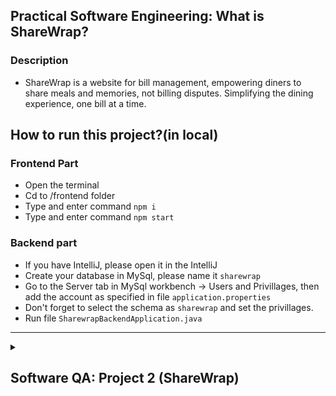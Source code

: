 ## Practical Software Engineering: What is ShareWrap?

  ### Description
- ShareWrap is a website for bill management, empowering diners to share meals and memories, not billing disputes. Simplifying the dining experience, one bill at a time.


## How to run this project?(in local)
  ### Frontend Part
  - Open the terminal
  - Cd to /frontend folder
  - Type and enter command `npm i`
  - Type and enter command `npm start`
  ### Backend part
  - If you have IntelliJ, please open it in the IntelliJ
  - Create your database in MySql, please name it `sharewrap`
  - Go to the Server tab in MySql workbench -> Users and Privillages, then add the account as specified in file `application.properties`
  - Don't forget to select the schema as `sharewrap` and set the privillages.
  - Run file `SharewrapBackendApplication.java`
---

<details>
<summary><h2>Software QA: Project 2 (ShareWrap)</h2></summary>

> ### ❗️NOTES❗️
> ### This is QA Section, Ming will put the content below in the separated repo (After finishing all tasks in Practical SE)
> You can click [here](https://studentmahidolac-my.sharepoint.com/:w:/g/personal/chaiyong_rag_mahidol_ac_th/EdwEp36CaWVFkTFe6Md2LuUBcb3R8Pn6hO6NyNJ59IQdgw?rtime=v6KTkIPf20g) to see the QA project#2 description

### This is repository which 
This practice is under the Faculty of ICT, Mahidol University, in ITCS473: Software Quality Assuarance and Testing.

## :dancers:Tester Team:
| #   | Name        | LastName         | Student ID | GitHub                              |
| --- | ----------- | ---------------- | ---------- | ----------------------------------- |
| 1   | Rujiphart   | Charatvaraphan   | 6388012    | https://github.com/MingRuji6388012  |
| 2   | Doungnapat  | Thiansukont      | 6388068    | https://github.com/doungnapat27     |
| 3   | Sarayut     | Theeraumpronpunt | 6388111    | https://github.com/ORPGCLUP         |
| 4   | Watsapol    | Samittivate      | 6388155    | https://github.com/MarkMPW          |
| 5   | Thitirat    | Sukijprasert     | 6388156    | https://github.com/EFFTHIIZZ        |
| 6   | Bunradar    | Chartchaiyadech  | 6388185    | https://github.com/BunradarCH       |


<details>
<summary><h2>📱 Unit testing 📱</h2></summary>
<details>
<summary><h3>Test case #1: <code> UserService - Test valid email and password for Log In </code> </h3></summary>
   
### Name of the Test: test_login
### The goal of the test case: validate user input for a valid email and password, ensuring that the validation function works correctly.
### Tool using for testing: JUnit, Mockito
### The characteristics developed for this test case:
   - **Interface-based:**
   - **Functionality-based:**
**Interface-based**
1. Identify testable functions
   -  'login' method in the 'UserService' class
2. Identify parameters, return types, return values, and exceptional behavior
   - Parameters:
     - 'LoginDto' containing email and password.
   - Return type: 
     - Boolean
   - Return value:
     - true
     - false
   - Exceptional behavior:
     - Throws `AppException` with message "Unknown user" and HTTP status NOT_FOUND if the user is not found.
     - Throws `AppException` with message "Invalid password" and HTTP status BAD_REQUEST if the password is invalid.
3. Model the input domain
   - Develop Characteristics
     - C1 = Email
     - C2 = Password
   - Partition characteristics
     
     | Characteristic | b1 | b2 |
     | -------------- | --- | --- |
     | C1 = Email | true | false |
     | C2 = Password | true | false |
     
   - Identify (possible) values
     
     | Characteristic | b1 | b2 |
     | -------------- | --- | --- |
     | C1 = Email | "test@example.com" | "" |
     | C2 = Password  | "password" | "wrongPassword" |
     
4. Combine partitions to define test requirements
   - Assumption: ACoC
   - Test Requirements: number of test (upper bound) = 4
       - (true, true)
       - (true, false)
       - (false, true)
       - (false, false)
  
5. Derive test values

     | Test | Email | Password | Expected Results|
     | ---------------- | ---------- | ---------- | --------------- |
     | T1 (true, true) | "test@example.com" | "password" | true |
     | T2 (true, false) | "test_@example.com" | "wrongPassword" | false |
     | T3 (false, true) | "" | "password" | false |
     | T4 (false, false) | "" | "wrongPassword" | false |
   
**Functionality-based**
1. Identify testable functions
   -  'login' method in the 'UserService' class
2. Identify parameters, return types, return values, and exceptional behavior
   - Parameters:
     - 'LoginDto' containing email and password.
   - Return type: 
     - 'UserDto' for a successful login
     - 'null' for an indication of failure
   - Return value:
     - A user object if the login is successful
     - 'null' or an indication of failure if the login is unsuccessful
   - Exceptional behavior:
     - Throws `AppException` with message "Unknown user" and HTTP status NOT_FOUND if the user is not found.
     - Throws `AppException` with message "Invalid password" and HTTP status BAD_REQUEST if the password is invalid.
3. Model the input domain
   - Develop Characteristics
     - C1 = Email
     - C2 = Password
   - Partition characteristics
     
     | Characteristic | b1 | b2 |
     | -------------- | --- | --- |
     | C1 = Email | Valid | Invalid |
     | C2 = Password  | Valid | Invalid |
     
   - Identify (possible) values
     
     | Characteristic | b1 | b2 |
     | -------------- | --- | --- |
     | C1 = Email | "test@example.com" | "" |
     | C2 = Password  | "password" | "wrongPassword" |
     
4. Combine partitions to define test requirements
   - Assumption: ACoc
   - Test Requirements: number of test (upper bound) = c
       - (Valid Email, Valid Password), (Valid Email, Invalid Password), (Invalid Email, Valid Password), (Invalid Email, Invalid Password).
  
5. Derive test values

     | Test | Email | Password | Expected Results|
     | ---------------- | ---------- | ---------- | --------------- |
     | T1 (Valid Email, Valid Password) | "test@example.com" | "password" | "logging in..." |
     | T2 (Valid Email, Invalid Password) | "test_@example.com" | "wrongPassword" | HttpStatus.BAD_REQUEST, "Invalid password" |
     | T3 (Invalid Email, Valid Password) | "" | "password" | HttpStatus.NOT_FOUND |
     | T4 (Invalid Email, Invalid Password) | "" | "wrongPassword" | HttpStatus.BAD_REQUEST |

</details> 

<details>
<summary><h3>Test case #2: <code> UserService - Test generateUniqueUserId</code> </h3></summary>
   
### Name of the Test: test_generateUniqueUserId
### The goal of the test case: Validate the generateUniqueUserId method in the UserService class produces unique user IDs.
### Tool using for testing: JUnit, Mockito
### The characteristics developed for this test case:
   - **Interface-based:**
   - **Functionality-based:**
**Interface-based**
1. Identify testable functions
   - 'generateUniqueUserId' method in the 'UserService' class
2. Identify parameters, return types, return values, and exceptional behavior
   - Parameters: String username
   - Return type: 
     - Boolean
   - Return value:
     - true
     - false
   - Exceptional behavior: -
3. Model the input domain
   - Develop Characteristics
     - C1 = Length of username
   - Partition characteristics
     
     | Characteristic   | b1         | b2         | b3         |
     | ---------------- | ---------- | ---------- | ---------- |
     | C1 = Length of username | false | true | false|
     
   - Identify (possible) values
     
     | Characteristic   | b1         | b2         | b3         |
     | ---------------- | ---------- | ---------- | ---------- |
     | C1 = Length of username | username+(0<length<6) |username+(length=6) | username+(length>6) |
     
4. Combine partitions to define test requirements
   - Assumption:ACoC
   - Test Requirements: number of test (upper bound) = 3
      - (false), (true), (false)
  
5. Derive test values

     | Test             | Length of username | expected results |
     | ---------------- | ---------- | ---------- |
     |  T1 (false)  | "john_doe".length()+3 | false |
     |  T2 (true)  | "john_doe".length()+6 | true |
     |  T3 (false)  | "john_doe".length()+8 | false |
   
**Functionality-based**
1. Identify testable functions
   - 'generateUniqueUserId' method in the 'UserService' class
2. Identify parameters, return types, return values, and exceptional behavior
   - Parameters: String username
   - Return type: String
   - Return value: String representing unique user ID 
   - Exceptional behavior: -
3. Model the input domain
   - Develop Characteristics
     - C1 = Usernames
   - Partition characteristics
     
     | Characteristic | b1         | b2         |
     | ---------- | ---------- | ---------- |
     | C1 = Usernames  |  different username |  same username |
     
   - Identify (possible) values
     
     | Characteristic   | b1         | b2         |
     | ---------------- | ---------- | ---------- |
     |   C1 = Usernames   | ("john_doe", "jane_smith") | ("john_doe", "john_doe") |
     
4. Combine partitions to define test requirements
   - Assumption: ACoC
   - Test Requirements: number of test(upper bound) = 2
      - (different username), (same username)
  
5. Derive test values

     | Test             | Usernames | expected results|
     | ---------------- | ---------- | ---------- |
     |  T1 (different username)   | ("john_doe", "jane_smith") |Unique user ID generated|
     |  T2 (same username)   | ("john_doe", "john_doe") |Unique user ID generated|

</details> 

<details>
<summary><h3>Test case #3: <code> UserService - Test getUser </code> </h3></summary>
   
### Name of the Test: test_getUser
### The goal of the test case: Confirm and Validate retrieving and mapping a user when the user with the provided userId exists.
### Tool using for testing: JUnit, Mockito
### The characteristics developed for this test case:
   - **Interface-based:**
   - **Functionality-based:**
**Interface-based**
1. Identify testable functions
   - 'getUser' method in the 'UserService' class
2. Identify parameters, return types, return values, and exceptional behavior
   - Parameters: String userId
   - Return type: 
     - Boolean
   - Return value:
     - true
     - false
   - Exceptional behavior: AppException - Thrown if the user with the given userId is not found.
3. Model the input domain
   - Develop Characteristics
     - C1 = Existence of user
   - Partition characteristics
     
     | Characteristic   | b1         | b2         |
     | ---------------- | ---------- | ---------- |
     | C1 = Existence of user | true |	false |
     
   - Identify (possible) values
     
     | Characteristic   | b1         | b2         |
     | ---------------- | ---------- | ---------- |
     |  C1 = Existence of user | "validUserId" | "invalidUserId" |
     
4. Combine partitions to define test requirements
   - Assumption:ACoC
   - Test Requirements: number of test (upper bound) = 2
      - (true), (false)
  
5. Derive test values

     | Test             | Length of username | expected results |
     | ---------------- | ---------- | ---------- |
     |  T1 (true)  | "validUserId" | true |
     |  T2 (false)  | "invalidUserId" | Throws an AppException, and return false |
   
**Functionality-based**
1. Identify testable functions:
  - 'getUser' method in the 'UserService' class
2. Identify parameters, return types, return values, and exceptional behavior
   - Parameters: String userId
   - Return type: UserDto
   - Return value: UserDto containing user information.
   - Exceptional behavior: Throws AppException with the message "User not found" and HTTP status HttpStatus.NOT_FOUND if the user is not found.
3. Model the input domain
   - Develop Characteristics
     - C1 = Existence of user
   - Partition characteristics
     
     | Characteristic   | b1         | b2         |
     | ---------------- | ---------- | ---------- |
     | C1 = Existence of user | User exists |	User does not exist |
     
   - Identify (possible) values
     
     | Characteristic   | b1         | b2         |
     | ---------------- | ---------- | ---------- |
     |  C1 = Existence of user | "validUserId" | "invalidUserId" |
     
4. Combine partitions to define test requirements
   - Assumption:ACoC
   - Test Requirements: number of test (upper bound) = 2
      - (User exists), (User does not exist)
  
5. Derive test values

     | Test             | Length of username | expected results |
     | ---------------- | ---------- | ---------- |
     |  T1 (User exists)  | "validUserId" | UserDto with validUserId |
     |  T2 (User does not exist)  | "invalidUserId" | AppException with "User not found" |

</details> 

---

<details>
  <summary><h2> 👩🏻‍💻 System test (Manual test) 👨🏻‍💻 </h2></summary>

  ### Description
  - ### Three of manual tests with traceability matrix is in folder 📁 ```manual test cases``` ➡️ [manual test cases](https://github.com/doungnapat27/ShareWrap/tree/QA_Project2/manual%20test%20cases)
  - **You must create at least 3 test cases for system testing.**
  - **Test case template and resources**
    - [DOC](https://www.softwaretestinghelp.com/wp-content/qa/uploads/2012/12/Test-case-example-doc.doc)
    - [Excel](https://www.softwaretestinghelp.com/wp-content/qa/uploads/2012/12/Test-case-template-xls.xls)
    - [Test case example](https://www.softwaretestinghelp.com/wp-content/qa/uploads/2018/05/Test-Case-Format-with-Example.docx)
    - [180+ Web Application Testing Example Test Cases](https://www.softwaretestinghelp.com/sample-test-cases-testing-web-desktop-applications/)
    - [traceability matrix](https://www.guru99.com/traceability-matrix.html)

  
</details>

---

<details>
  <summary><h2> 🤖 Automated UI Testing 🤖 </h2></summary>
  
  ### Description
  - ### Three of automated UI tests with code using Selenium Web Driver is in folder 📁 ```automated test cases``` ➡️ [automated test cases](https://github.com/doungnapat27/ShareWrap/tree/QA_Project2/automated%20test%20cases) 
  - create at least **3 automated UI test cases.** Based on the 3 manual system test cases that you created, convert them into automated UI test cases using **Selenium Web Driver or Robot framework.**
  - **[Automated UI Testing](https://studentmahidolac-my.sharepoint.com/:w:/g/personal/chaiyong_rag_mahidol_ac_th/EYxyoC1ZGkZPiKMl-9HXypsB9Xirs5iE6Bl3cCcb7plW1w?e=XdeDpo)**

  
</details>

---

<details>
  <summary><h2> 💚 BONUS: CI Integration 💚 </h1></summary>
  We use Java CI with Maven because we write the unit test cases from the backend which use Java Maven (Springboot)
  ![Build Status](https://github.com/doungnapat27/ShareWrap/actions/workflows/maven.yml/badge.svg) 
  ![Coverage](.github/badges/jacoco.svg)
  ![Branches](.github/badges/branches.svg)
</details>

</details>

